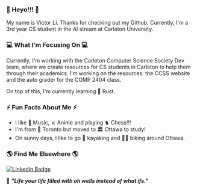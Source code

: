 ### 👋 Heyo!!! 👋
My name is Victor Li. Thanks for checking out my Github. Currently, I'm a 3rd year CS student in the AI stream at Carleton University.

### 💻 What I'm Focusing On 💻
Currently, I'm working with the Carleton Computer Science Society Dev team, where we create resources for CS students in Carleton to help them through their academics. I'm working on the resources: the CCSS website and the auto grader for the COMP 2404 class. 

On top of this, I'm currently learning 🦀 Rust.


### ⚡ Fun Facts About Me ⚡ 
  - I like 🎹 Music, ⚔️ Anime and playing ♞ Chess!!! 
  - I'm from 🌇 Toronto but moved to 🏛 Ottawa to study! 
  - On sunny days, I like to go 🚣 kayaking and 🚴‍♂️ biking around Ottawa. 
 
### 🌎 Find Me Elsewhere 🌎
 [![Linkedin Badge](https://img.shields.io/badge/-LinkedIn-blue?style=flat-square&logo=Linkedin&logoColor=white&link=https://www.linkedin.com/in/harshkumarkhatri/)](https://www.linkedin.com/in/victor-li5611/)  

💬 _**"Life your life filled with oh wells instead of what ifs."**_
